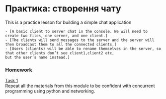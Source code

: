 # Практика: створення чату

This is a practice lesson for building a simple chat application

    - [A basic client to server chat in the console. We will need to create two files, one server, and one client.]
    - [The clients will send messages to the server and the server will then broadcast them to all the connected clients.]
    - [Users (clients) will be able to rename themselves in the server, so that other clients don’t see client1,client2 etc,
    but the user’s name instead.]


### Homework

[Task 1](https://github.com/mila-orishchuk/pythoncourse/blob/master/Lesson36)  
Repeat all the materials from this module to be confident with concurrent programming using python and networking.
